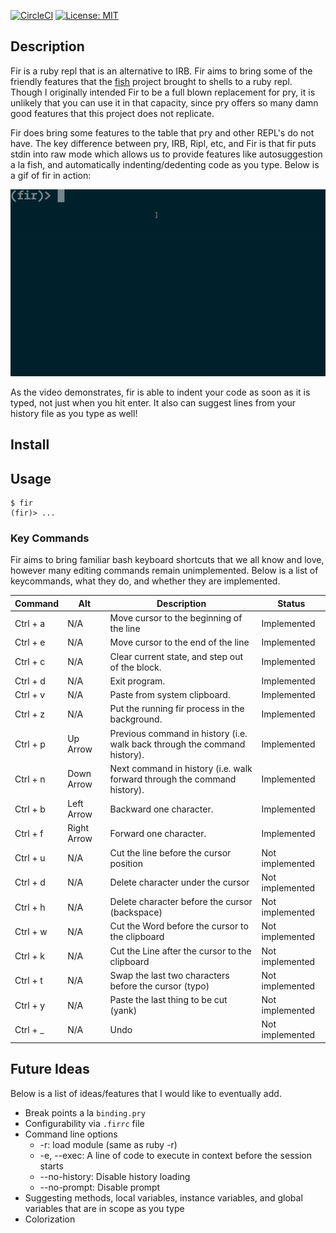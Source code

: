 [![CircleCI](https://circleci.com/gh/dnasseri/fir.svg?style=svg&circle-token=547487bfcc46230ec60829366533cbbad14524ee)](https://circleci.com/gh/dnasseri/fir)
[![License: MIT](https://img.shields.io/badge/License-MIT-yellow.svg)](https://opensource.org/licenses/MIT)

## Description

Fir is a ruby repl that is an alternative to IRB. Fir aims to bring some of the friendly features that the [fish](https://github.com/fish-shell/fish-shell) project brought to shells to a ruby repl. Though I originally intended Fir to be a full blown replacement for pry, it is unlikely that you can use it in that capacity, since pry offers so many damn good features that this project does not replicate.

Fir does bring some features to the table that pry and other REPL's do not have. The key difference between pry, IRB, Ripl, etc, and Fir is that fir puts stdin into raw mode which allows us to provide features like autosuggestion a la fish, and automatically indenting/dedenting code as you type. Below is a gif of fir in action:

![Fir in Action](fir-example.gif?raw=true "Fir in action")

As the video demonstrates, fir is able to indent your code as soon as it is typed, not just when you hit enter. It also can suggest lines from your history file as you type as well!

## Install

## Usage
```
$ fir
(fir)> ...
```

### Key Commands
Fir aims to bring familiar bash keyboard shortcuts that we all know and love, however many editing commands remain unimplemented. Below is a list of keycommands, what they do, and whether they are implemented.

| Command | Alt | Description | Status |
| --- | --- | --- | --- |
| Ctrl + a | N/A | Move cursor to the beginning of the line | Implemented |
| Ctrl + e | N/A | Move cursor to the end of the line | Implemented |
| Ctrl + c | N/A | Clear current state, and step out of the block. | Implemented |
| Ctrl + d | N/A | Exit program. | Implemented |
| Ctrl + v | N/A | Paste from system clipboard. | Implemented |
| Ctrl + z | N/A | Put the running fir process in the background. | Implemented |
| Ctrl + p | Up Arrow | Previous command in history (i.e. walk back through the command history). | Implemented |
| Ctrl + n | Down Arrow | Next command in history (i.e. walk forward through the command history). | Implemented |
| Ctrl + b | Left Arrow | Backward one character. | Implemented |
| Ctrl + f | Right Arrow | Forward one character. | Implemented |
| Ctrl + u | N/A | Cut the line before the cursor position               | Not implemented |
| Ctrl + d | N/A | Delete character under the cursor                     | Not implemented |
| Ctrl + h | N/A | Delete character before the cursor (backspace)        | Not implemented |
| Ctrl + w | N/A | Cut the Word before the cursor to the clipboard       | Not implemented |
| Ctrl + k | N/A | Cut the Line after the cursor to the clipboard        | Not implemented |
| Ctrl + t | N/A | Swap the last two characters before the cursor (typo) | Not implemented |
| Ctrl + y | N/A | Paste the last thing to be cut (yank)                 | Not implemented |
| Сtrl + _ | N/A | Undo                                                  | Not implemented |








## Future Ideas
Below is a list of ideas/features that I would like to eventually add.

* Break points a la `binding.pry`
* Configurability via `.firrc` file
* Command line options
	* -r: load module (same as ruby -r)
	* -e, --exec: A line of code to execute in context before the session starts
	* --no-history: Disable history loading
	* --no-prompt: Disable prompt
* Suggesting methods, local variables, instance variables, and global variables that are in scope as you type
* Colorization
